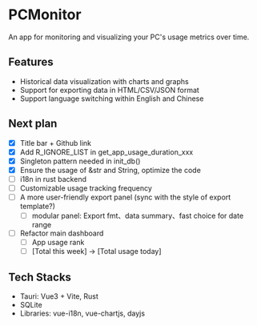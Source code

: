 # PCMonitor

An app for monitoring and visualizing your PC's usage metrics over time.

## Features

- Historical data visualization with charts and graphs
- Support for exporting data in HTML/CSV/JSON format
- Support language switching within English and Chinese

## Next plan

- [x] Title bar + Github link
- [x] Add R_IGNORE_LIST in get_app_usage_duration_xxx
- [x] Singleton pattern needed in init_db()
- [x] Ensure the usage of &str and String, optimize the code
- [ ] i18n in rust backend
- [ ] Customizable usage tracking frequency
- [ ] A more user-friendly export panel (sync with the style of export template?)
    - [ ] modular panel: Export fmt、data summary、fast choice for date range
- [ ] Refactor main dashboard
    - [ ] App usage rank
    - [ ] [Total this week] -> [Total usage today]

## Tech Stacks

- Tauri: Vue3 + Vite, Rust
- SQLite
- Libraries: vue-i18n, vue-chartjs, dayjs